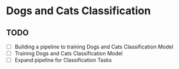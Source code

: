 # Dogs and Cats Classification

## TODO

- [ ] Building a pipeline to training Dogs and Cats Classification Model
- [ ] Training Dogs and Cats Classification Model
- [ ] Expand pipeline for Classification Tasks
